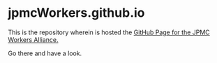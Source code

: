 # jpmcWorkers.github.io

This is the repository wherein is hosted the
[GitHub Page for the JPMC Workers Alliance.](https://jpmcWorkers.github.io)

Go there and have a look.

